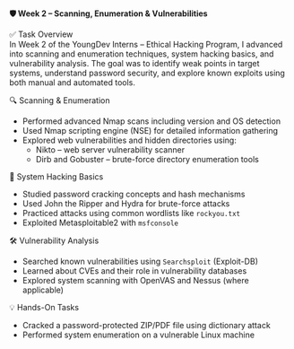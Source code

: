 **🛡️ Week 2 – Scanning, Enumeration & Vulnerabilities**

✅ Task Overview  
In Week 2 of the YoungDev Interns – Ethical Hacking Program, I advanced into scanning and enumeration techniques, system hacking basics, and vulnerability analysis. The goal was to identify weak points in target systems, understand password security, and explore known exploits using both manual and automated tools.

🔍 Scanning & Enumeration  
- Performed advanced Nmap scans including version and OS detection  
- Used Nmap scripting engine (NSE) for detailed information gathering  
- Explored web vulnerabilities and hidden directories using:
  - Nikto – web server vulnerability scanner  
  - Dirb and Gobuster – brute-force directory enumeration tools

🔐 System Hacking Basics  
- Studied password cracking concepts and hash mechanisms  
- Used John the Ripper and Hydra for brute-force attacks  
- Practiced attacks using common wordlists like `rockyou.txt`  
- Exploited Metasploitable2 with `msfconsole`

🛠️ Vulnerability Analysis  
- Searched known vulnerabilities using `Searchsploit` (Exploit-DB)  
- Learned about CVEs and their role in vulnerability databases  
- Explored system scanning with OpenVAS and Nessus (where applicable)

💡 Hands-On Tasks  
- Cracked a password-protected ZIP/PDF file using dictionary attack  
- Performed system enumeration on a vulnerable Linux machine
